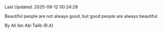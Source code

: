 Last Updated: 2025-09-12 00:24:28

Beautiful people are not always good, but good people are always beautiful.

By Ali ibn Abi Talib (R.A)